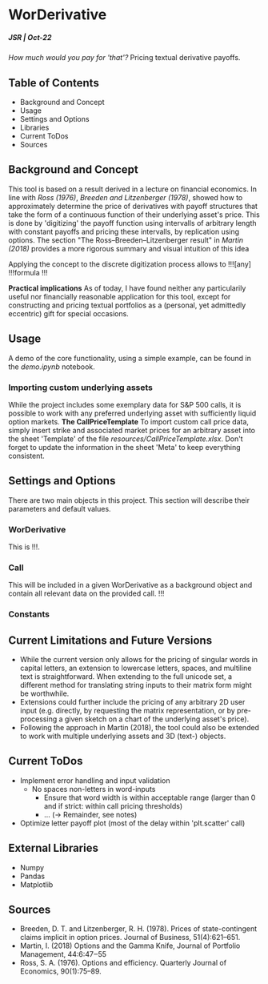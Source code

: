 # WorDerivative
##### JSR | Oct-22
*How much would you pay for 'that'?*
Pricing textual derivative payoffs.

## Table of Contents
- Background and Concept
- Usage
- Settings and Options
- Libraries
- Current ToDos
- Sources

## Background and Concept
This tool is based on a result derived in a lecture on financial economics. In line with *Ross (1976)*, *Breeden and Litzenberger (1978)*, showed how to approximately determine the price of derivatives with payoff structures that take the form of a continuous function of their underlying asset's price. This is done by 'digitizing' the payoff function using  intervalls of arbitrary length with constant payoffs and pricing these intervalls, by replication using options. The section "The Ross–Breeden–Litzenberger result" in *Martin (2018)* provides a more rigorous summary and visual intuition of this idea

Applying the concept to the discrete digitization process allows to !!![any]
!!!formula
!!!

**Practical implications**
As of today, I have found neither any particularily useful nor financially reasonable application for this tool, except for constructing and pricing textual portfolios as a (personal, yet admittedly eccentric) gift for special occasions. 

## Usage
A demo of the core functionality, using a simple example, can be found in the *demo.ipynb* notebook. 
### Importing custom underlying assets
While the project includes some exemplary data for S&P 500 calls, it is possible to work with any preferred underlying asset with sufficiently liquid option markets. 
**The CallPriceTemplate**
To import custom call price data, simply insert strike and associated market prices for an arbitrary asset into the sheet 'Template' of the file *resources/CallPriceTemplate.xlsx*. Don't forget to update the information in the sheet 'Meta' to keep everything consistent. 

## Settings and Options
There are two main objects in this project. This section will describe their parameters and default values. 
### WorDerivative
This is !!!.
### Call
This will be included in a given WorDerivative as a background object and contain all relevant data on the provided call.
!!!
### Constants

## Current Limitations and Future Versions 
- While the current version only allows for the pricing of singular words in capital letters, an extension to lowercase letters, spaces, and multiline text is straightforward. When extending to the full unicode set, a different method for translating string inputs to their matrix form might be worthwhile.   
- Extensions could further include the pricing of any arbitrary 2D user input (e.g. directly, by requesting the matrix representation, or by pre-processing a given sketch on a chart of the underlying asset's price).
- Following the approach in Martin (2018), the tool could also be extended to work with multiple underlying assets and 3D (text-) objects.
## Current ToDos
- Implement error handling and input validation
  - No spaces non-letters in word-inputs
    - Ensure that word width is within acceptable range (larger than 0 and if strict: within call pricing thresholds)
    - ... (-> Remainder, see notes)
- Optimize letter payoff plot (most of the delay within 'plt.scatter' call)

## External Libraries
- Numpy
- Pandas
- Matplotlib

## Sources
- Breeden, D. T. and Litzenberger, R. H. (1978). Prices of state-contingent claims implicit in option prices. Journal of Business, 51(4):621–651.
- Martin, I. (2018) Options and the Gamma Knife, Journal of Portfolio Management, 44:6:47‒55
- Ross, S. A. (1976). Options and efficiency. Quarterly Journal of Economics, 90(1):75–89.